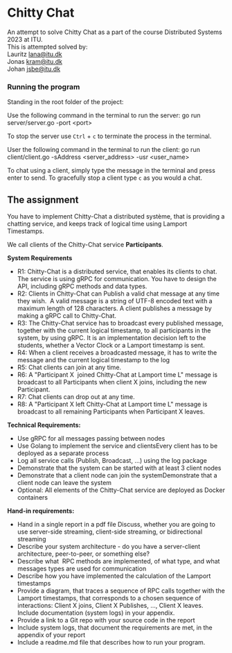 # Chitty Chat

An attempt to solve Chitty Chat as a part of the course Distributed Systems 2023 at ITU. <br>
This is attempted solved by: <br>
Lauritz <lana@itu.dk> <br>
Jonas <kram@itu.dk> <br>
Johan <jsbe@itu.dk> <br>

### Running the program

Standing in the root folder of the project:

Use the following command in the terminal to run the server:
go run server/server.go -port \<port\>

To stop the server use `Ctrl` + `c` to terminate the process in the terminal.

User the following command in the terminal to run the client:
go run client/client.go -sAddress <server_address> -usr <user_name>

To chat using a client, simply type the message in the terminal and press enter to send. To gracefully stop a client type `c` as you would a chat.

## The assignment

You have to implement Chitty-Chat a distributed système, that is providing a chatting service, and keeps track of logical time using Lamport Timestamps.

We call clients of the Chitty-Chat service **Participants**.

**System Requirements**

- R1: Chitty-Chat is a distributed service, that enables its clients to chat. The service is using gRPC for communication. You have to design the API, including gRPC methods and data types.
- R2: Clients in Chitty-Chat can Publish a valid chat message at any time they wish.  A valid message is a string of UTF-8 encoded text with a maximum length of 128 characters. A client publishes a message by making a gRPC call to Chitty-Chat.
- R3: The Chitty-Chat service has to broadcast every published message, together with the current logical timestamp, to all participants in the system, by using gRPC. It is an implementation decision left to the students, whether a Vector Clock or a Lamport timestamp is sent.
- R4: When a client receives a broadcasted message, it has to write the message and the current logical timestamp to the log
- R5: Chat clients can join at any time.
- R6: A "Participant X  joined Chitty-Chat at Lamport time L" message is broadcast to all Participants when client X joins, including the new Participant.
- R7: Chat clients can drop out at any time.
- R8: A "Participant X left Chitty-Chat at Lamport time L" message is broadcast to all remaining Participants when Participant X leaves.

**Technical Requirements:**

- Use gRPC for all messages passing between nodes
- Use Golang to implement the service and clientsEvery client has to be deployed as a separate process
- Log all service calls (Publish, Broadcast, ...) using the log package
- Demonstrate that the system can be started with at least 3 client nodes
- Demonstrate that a client node can join the systemDemonstrate that a client node can leave the system
- Optional: All elements of the Chitty-Chat service are deployed as Docker containers

**Hand-in requirements:**

- Hand in a single report in a pdf file Discuss, whether you are going to use server-side streaming, client-side streaming, or bidirectional streaming
- Describe your system architecture - do you have a server-client architecture, peer-to-peer, or something else?
- Describe what  RPC methods are implemented, of what type, and what messages types are used for communication
- Describe how you have implemented the calculation of the Lamport timestamps
- Provide a diagram, that traces a sequence of RPC calls together with the Lamport timestamps, that corresponds to a chosen sequence of interactions: Client X joins, Client X Publishes, ..., Client X leaves. Include documentation (system logs) in your appendix.
- Provide a link to a Git repo with your source code in the report
- Include system logs, that document the requirements are met, in the appendix of your report
- Include a readme.md file that describes how to run your program.
